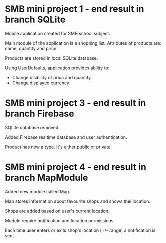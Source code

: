 # SMB mini project 1 - end result in branch SQLite
Mobile application created for SMB school subject.

Main module of the application is a shopping list.
Attributes of products are: name, quantity and price.

Products are stored in local SQLite database.

Using UserDefaults, application provides ability to:
- Change bisibility of prica and quantity
- Change displayed currency

# SMB mini project 3 - end result in branch Firebase
SQLite database removed.

Added Firebase realtime database and user authentication.

Product has now a type. It's either public or private.


# SMB mini project 4 - end result in branch MapModule
Added new module called Map.

Map stores information about favourite shops and shows thei location.

Shops are added based on user's current location.

Module require notification and location permissions.

Each time user enters or exits shop's location (+/- range) a notification is sent.

